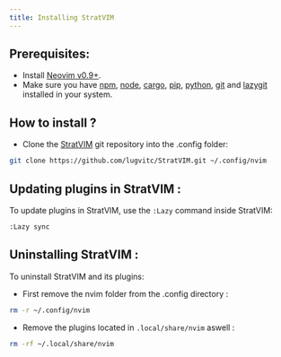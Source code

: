 ```yaml
---
title: Installing StratVIM
---
```


## Prerequisites:
- Install [Neovim v0.9+](https://github.com/neovim/neovim).
- Make sure you have [npm](https://npmjs.com/), [node](https://nodejs.org/), [cargo](https://www.rust-lang.org/tools/install), [pip](https://pypi.org/project/pip/), [python](https://www.python.org/), [git](https://git-scm.com/) and [lazygit](https://github.com/jesseduffield/lazygit) installed in your system.

## How to install ?

- Clone the [StratVIM](https://github.com/StratOS-Linux/StratVIM) git repository into the .config folder:

```bash
git clone https://github.com/lugvitc/StratVIM.git ~/.config/nvim
```

## Updating plugins in StratVIM :
To update plugins in StratVIM, use the `:Lazy` command inside StratVIM: 

```bash
:Lazy sync
```

## Uninstalling StratVIM :
To uninstall StratVIM and its plugins:

- First remove the nvim folder from the .config directory :
```bash
rm -r ~/.config/nvim
```

- Remove the plugins located in `.local/share/nvim` aswell :
```bash
rm -rf ~/.local/share/nvim
```
